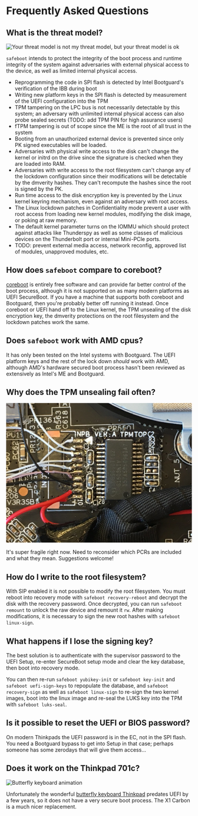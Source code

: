 # Frequently Asked Questions

## What is the threat model?
![Your threat model is not my threat model, but your threat model is ok](https://live.staticflickr.com/5575/31437292510_99ffd0dd11_b.jpg)

`safeboot` intends to protect the integrity of the boot process and
runtime integrity of the system against adversaries with external physical
access to the device, as well as limited internal physical access.

* Reprogramming the code in SPI flash is detected by Intel Bootguard's verification of the IBB during boot
* Writing new platform keys in the SPI flash is detected by measurement of the UEFI configuration into the TPM
* TPM tampering on the LPC bus is not necessarily detectable by this system; an adversary with unlimited internal physical access can also probe sealed secrets
(TODO: add TPM PIN for high assurance users)
* fTPM tampering is out of scope since the ME is the root of all trust in the system
* Booting from an unauthorized external device is prevented since only PK signed executables will be loaded.
* Adversaries with physical write access to the disk can't change the kernel or initrd on the drive since the signature is checked when they are loaded into RAM.
* Adversaries with write access to the root filesystem can't change any of the lockdown configuration since their modifications will be detectable by the dmverity hashes.  They can't recompute the hashes since the root is signed by the PK.
* Run time access to the disk encryption key is prevented by the Linux kernel keyring mechanism, even against an adversary with root access.
* The Linux lockdown patches in Confidentiality mode prevent a user with root access from loading new kernel modules, modifying the disk image, or poking at raw memory.
* The default kernel parameter turns on the IOMMU which should protect
against attacks like Thunderspy as well as some classes of malicious devices
on the Thunderbolt port or internal Mini-PCIe ports.
* TODO: prevent external media access, network reconfig, approved list of modules, unapproved modules, etc.

## How does `safeboot` compare to coreboot?

[coreboot](https://coreboot.org) is entirely free software and can
provide far better control of the boot process, although it is not supported
on as many modern platforms as UEFI SecureBoot.  If you have a machine
that supports both coreboot and Bootguard, then you're probably better off
running it instead.  Once coreboot or UEFI hand off to the Linux kernel,
the TPM unsealing of the disk encryption key, the dmverity protections
on the root filesystem and the lockdown patches work the same.

## Does `safeboot` work with AMD cpus?

It has only been tested on the Intel systems with Bootguard.
The UEFI platform keys and the rest of the lock down *should*
work with AMD, although AMD's hardware secured boot process hasn't
been reviewed as extensively as Intel's ME and Bootguard.

## Why does the TPM unsealing fail often?
![TPM with wires soldered to the pins](images/tpm.jpg)

It's super fragile right now.  Need to reconsider which PCRs are included
and what they mean.  Suggestions welcome!

## How do I write to the root filesystem?
With SIP enabled it is not possible to modify the root filesystem.
You must reboot into recovery mode with `safeboot recovery-reboot`
and decrypt the disk with the recovery password.  Once decrypted,
you can run `safeboot remount` to unlock the raw device and remount
it `rw`.  After making modifications, it is necessary to sign
the new root hashes with `safeboot linux-sign`.

## What happens if I lose the signing key?
The best solution is to authenticate with the supervisor password
to the UEFI Setup, re-enter SecureBoot setup mode and clear the key
database, then boot into recovery mode.

You can then re-run `safeboot yubikey-init` or `safeboot key-init`
and `safeboot uefi-sign-keys` to repopulate the database, and
`safeboot recovery-sign` as well as `safeboot linux-sign` to re-sign
the two kernel images, boot into the linux image and re-seal the LUKS
key into the TPM with `safeboot luks-seal`.

## Is it possible to reset the UEFI or BIOS password?
On modern Thinkpads the UEFI password is in the EC, not in the
SPI flash.  You need a Bootguard bypass to get into Setup in that
case; perhaps someone has some zerodays that will give them access...

## Does it work on the Thinkpad 701c?
![Butterfly keyboard animation](https://farm1.staticflickr.com/793/39371776450_a8b0cd4184_o_d.gif)

Unfortunately the wonderful [butterfly keyboard Thinkpad](https://trmm.net/Butterfly)
predates UEFI by a few years, so it does not have a very secure
boot process.  The X1 Carbon is a much nicer replacement.
